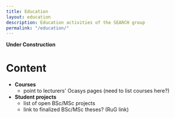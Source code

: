 ```yaml
---
title: Education
layout: education
description: Education activities of the SEARCH group
permalink: "/education/"
---
```


**Under Construction**

# Content

- **Courses**
  - point to lecturers' Ocasys pages (need to list courses here?)
- **Student projects**
  - list of open BSc/MSc projects
  - link to finalized BSc/MSc theses? (RuG link)
